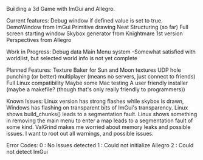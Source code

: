 Building a 3d Game with ImGui and Allegro.

Current features:
	Debug window if defined value is set to true.
	DemoWindow from ImGui
	Primitive drawing
	Neat Structuring (so far)
	Full screen starting window
	Skybox generator from Knightmare 1st version
	Perspectives from Allegro

Work in Progress:
	Debug data
	Main Menu system -Somewhat satisfied with worldlist, but selected world info is not yet complete

Planned Features:
	Texture Baker for Sun and Moon textures
	UDP hole punching (or better) multiplayer (means no servers, just connect to friends)
 	Full Linux compatibility
  	Maybe some Mac testing
  A user friendly installer (maybe a makefile? (though that's only really friendly to programmers))

Known Issues:
	Linux version has strong flashes while skybox is drawn, Windows has flashing on transparent bits of ImGui's transparency.
	Linux shows build_chunks() leads to a segmentation fault.
	Linux shows something in removing the main menu to enter a map leads to a segmentation fault of some kind.
	ValGrind makes me worried about memory leaks and possible issues. I want to root out all warnings, and possible issues.


Error Codes:
0 : No Issues detected
1 : Could not initialize Allegro
2 : Could not detect ImGui
